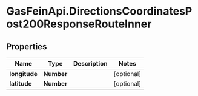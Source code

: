 # GasFeinApi.DirectionsCoordinatesPost200ResponseRouteInner

## Properties

Name | Type | Description | Notes
------------ | ------------- | ------------- | -------------
**longitude** | **Number** |  | [optional] 
**latitude** | **Number** |  | [optional] 



